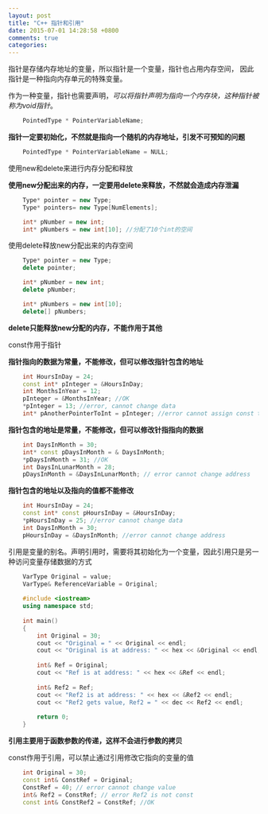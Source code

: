 ```yaml
---
layout: post
title: "C++ 指针和引用"
date: 2015-07-01 14:28:58 +0800
comments: true
categories: 
---
```



指针是存储内存地址的变量，所以指针是一个变量，指针也占用内存空间，
因此指针是一种指向内存单元的特殊变量。

作为一种变量，指针也需要声明，*可以将指针声明为指向一个内存块，这种指针被称为void指针*。

``` c++ 
    PointedType * PointerVariableName;
```

**指针一定要初始化，不然就是指向一个随机的内存地址，引发不可预知的问题**

``` c++
    PointedType * PointerVariableName = NULL;
```

使用new和delete来进行内存分配和释放

**使用new分配出来的内存，一定要用delete来释放，不然就会造成内存泄漏**

``` c++
    Type* pointer = new Type;
    Type* pointers= new Type[NumElements];

    int* pNumber = new int;
    int* pNumbers = new int[10]; //分配了10个int的空间
```

使用delete释放new分配出来的内存空间

``` c++
    Type* pointer = new Type;
    delete pointer;

    int* pNumber = new int;
    delete pNumber;

    int* pNumbers = new int[10];
    delete[] pNumbers;
```

**delete只能释放new分配的内存，不能作用于其他**

const作用于指针

**指针指向的数据为常量，不能修改，但可以修改指针包含的地址**

``` c++
    int HoursInDay = 24;
    const int* pInteger = &HoursInDay;
    int MonthsInYear = 12;
    pInteger = &MonthsInYear; //OK
    *pInteger = 13; //error, cannot change data
    int* pAnotherPointerToInt = pInteger; //error cannot assign const to non-const
```

**指针包含的地址是常量，不能修改，但可以修改针指指向的数据**
    
``` c++
    int DaysInMonth = 30;
    int* const pDaysInMonth = & DaysInMonth;
    *pDaysInMonth = 31; //OK
    int DaysInLunarMonth = 28;
    pDaysInMonth = &DaysInLunarMonth; // error cannot change address
```

**指针包含的地址以及指向的值都不能修改**

``` c++   
    int HoursInDay = 24;
    const int* const pHoursInDay = &HoursInDay;
    *pHoursInDay = 25; //error cannot change data
    int DaysInMonth = 30;
    pHoursInDay = &DaysInMonth; //error cannot change address
```


引用是变量的别名。声明引用时，需要将其初始化为一个变量，因此引用只是另一种访问变量存储数据的方式

``` c++   
    VarType Original = value;
    VarType& ReferenceVariable = Original;
    
    #include <iostream>
    using namespace std;
    
    int main()
    {
        int Original = 30;
        cout << "Original = " << Original << endl;
        cout << "Original is at address: " << hex << &Original << endl;
        
        int& Ref = Original;
        cout << "Ref is at address: " << hex << &Ref << endl;
        
        int& Ref2 = Ref;
        cout << "Ref2 is at address: " << hex << &Ref2 << endl;
        cout << "Ref2 gets value, Ref2 = " << dec << Ref2 << endl;
        
        return 0;
    }
```

**引用主要用于函数参数的传递，这样不会进行参数的拷贝**


const作用于引用，可以禁止通过引用修改它指向的变量的值

``` c++ 
    int Original = 30;
    const int& ConstRef = Original;
    ConstRef = 40; // error cannot change value
    int& Ref2 = ConstRef; // error Ref2 is not const
    const int& ConstRef2 = ConstRef; //OK
```


